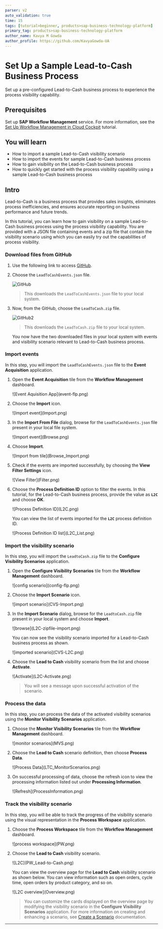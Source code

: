 ```yaml
---
parser: v2
auto_validation: true
time: 15
tags: [tutorial>beginner, products>sap-business-technology-platform]
primary_tag: products>sap-business-technology-platform
author_name: Kavya M Gowda
author_profile: https://github.com/KavyaGowda-UA
---
```



# Set Up a Sample Lead-to-Cash Business Process
<!-- description --> Set up a pre-configured Lead-to-Cash business process to experience the process visibility capability.

## Prerequisites
Set up **SAP Workflow Management** service. For more information, see the [Set Up Workflow Management in Cloud Cockpit](cp-starter-ibpm-employeeonboarding-1-setup) tutorial.

## You will learn
- How to import a sample Lead-to-Cash visibility scenario
- How to import the events for sample Lead-to-Cash business process
- How to gain visibility on the Lead-to-Cash business process
- How to quickly get started with the process visibility capability using a sample Lead-to-Cash business process

## Intro
Lead-to-Cash is a business process that provides sales insights, eliminates process inefficiencies, and ensures accurate reporting on business performance and future trends.

In this tutorial, you can learn how to gain visibility on a sample Lead-to-Cash business process using the process visibility capability. You are provided with a JSON file containing events and a zip file that contain the visibility scenario using which you can easily try out the capabilities of process visibility.

### Download files from GitHub


1. Use the following link to access [GitHub](https://github.com/SAP-samples/cloud-process-visibility/releases).

2. Choose the `LeadToCashEvents.json` file.

    ![GitHub](LeadToCashEvents-json.png)

    >This downloads the `LeadToCashEvents.json` file to your local system.

3. Now, from the GitHub, choose the `LeadToCash.zip` file.

    ![GitHub2](LeadToCash-zip.png)

    >This downloads the `LeadToCash.zip` file to your local system.

    You now have the two downloaded files in your local system with events and visibility scenario relevant to Lead-to-Cash business process.


### Import events

In this step, you will import the `LeadToCashEvents.json` file to the **Event Acquisition** application.

1. Open the **Event Acquisition** tile from the **Workflow Management** dashboard.

    <!-- border -->![Event Aquisition App](event-flp.png)

2. Choose the **Import** icon.

    <!-- border -->![Import event](Import.png)

3. In the **Import From File** dialog, browse for the `LeadToCashEvents.json` file present in your local file system.

    <!-- border -->![Import event](Browse.png)

4. Choose **Import**.  

    <!-- border -->![Import from tile](Browse_Import.png)

5. Check if the events are imported successfully, by choosing the **View Filter Settings** icon.

    <!-- border -->![View Filter](Filter.png)

6. Choose the **Process Definition ID** option to filter the events. In this tutorial, for the Lead-to-Cash business process, provide the value as **`L2C`** and choose **OK**.

    <!-- border -->![Process Definition ID](L2C.png)

    You can view the list of events imported for the **`L2C`** process definition ID.

    <!-- border -->![Process Definition ID list](L2C_List.png)



### Import the visibility scenario


In this step, you will import the `LeadtoCash.zip` file to the **Configure Visibility Scenarios** application.

1. Open the **Configure Visibility Scenarios** tile from the **Workflow Management** dashboard.

    <!-- border -->![config scenario](config-flp.png)

2. Choose the **Import Scenario** icon.

    <!-- border -->![import scenario](CVS-Import.png)

3. In the **Import Scenario** dialog, browse for the `LeadtoCash.zip` file present in your local system and choose **Import**.

    <!-- border -->![browse](L2C-zipfile-import.png)

    You can now see the visibility scenario imported for a Lead-to-Cash business process as shown.

    <!-- border -->![imported scenario](CVS-L2C.png)

4. Choose the **Lead to Cash** visibility scenario from the list and choose **Activate**.

    <!-- border -->![Activate](L2C-Activate.png)

    >You will see a message upon successful activation of the scenario.


### Process the data


In this step, you can process the data of the activated visibility scenarios using the **Monitor Visibility Scenarios** application.

1. Choose the **Monitor Visibility Scenarios** tile from the **Workflow Management** dashboard.

    <!-- border -->![monitor scenarios](MVS.png)

2. Choose the **Lead to Cash** scenario definition, then choose **Process Data**.

    <!-- border -->![Process Data](LTC_MonitorScenarios.png)

3. On successful processing of data, choose the refresh icon to view the processing information listed out under **Processing Information**.

    <!-- border -->![Refresh](ProcessInformation.png)


### Track the visibility scenario


In this step, you will be able to track the progress of the visibility scenario using the visual representation in the **Process Workspace** application.

1. Choose the **Process Workspace** tile from the **Workflow Management** dashboard.

    <!-- border -->![process workspace](PW.png)

2. Choose the **Lead to Cash** visibility scenario.

    <!-- border -->![L2C](PW_Lead-to-Cash.png)

    You can view the overview page for the **Lead to Cash** visibility scenario as shown below. You can view information such as open orders, cycle time, open orders by product category, and so on.

    <!-- border -->![L2C overview](Overview.png)

    >You can customize the cards displayed on the overview page by modifying the visibility scenario in the **Configure Visibility Scenarios** application. For more information on creating and enhancing a scenario, see [Create a Scenario](https://help.sap.com/viewer/62fd39fa3eae4046b23dba285e84bfd4/Cloud/en-US/df284fd12073454392c5db8913f82d81.html) documentation.




---
